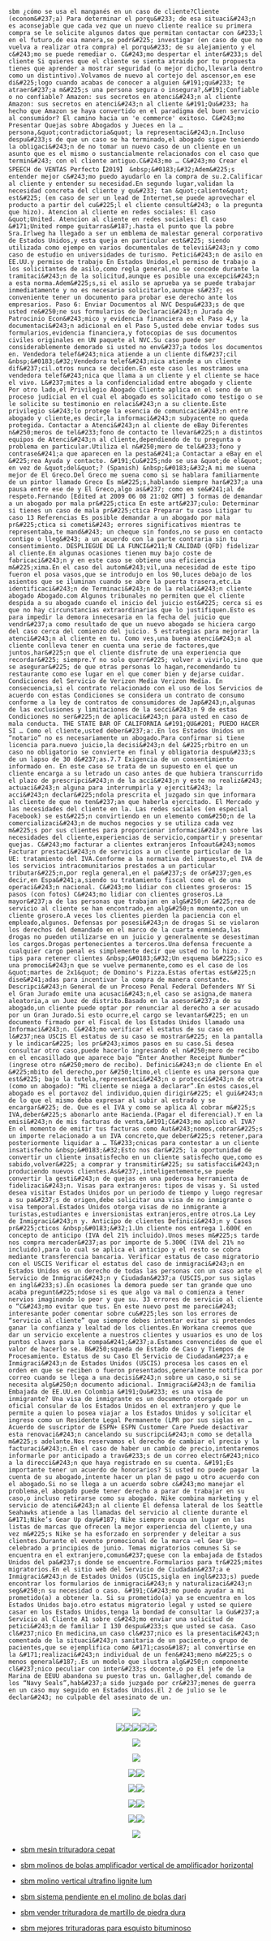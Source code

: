 
```
sbm ¿cómo se usa el manganés en un caso de cliente?Cliente (econom&#237;a) Para determinar el porqu&#233; de esa situaci&#243;n es aconsejable que cada vez que un nuevo cliente realice su primera compra se le solicite algunos datos que permitan contactar con &#233;l en el futuro,de esa manera,se podr&#225; investigar (en caso de que no vuelva a realizar otra compra) el porqu&#233; de su alejamiento y el c&#243;mo se puede remediar o. C&#243;mo despertar el inter&#233;s del cliente Si quieres que el cliente se sienta atraido por tu propuesta tienes que aprender a mostrar seguridad (o mejor dicho,llevarla dentro como un distintivo).Volvamos de nuevo al cortejo del ascensor,en ese di&#225;logo cuando acabas de conocer a alguien &#191;qu&#233; te atraer&#237;a m&#225;s una persona segura o insegura?,&#191;Confiable o no confiable? Amazon: sus secretos en atenci&#243;n al cliente Amazon: sus secretos en atenci&#243;n al cliente &#191;Qu&#233; ha hecho que Amazon se haya convertido en el paradigma del buen servicio al consumidor? El camino hacia un 'e commerce' exitoso. C&#243;mo Presentar Quejas sobre Abogados y Jueces en la … persona,&quot;contradictoria&quot; la representaci&#243;n.Incluso despu&#233;s de que un caso se ha terminado,el abogado sigue teniendo la obligaci&#243;n de no tomar un nuevo caso de un cliente en un asunto que es el mismo o sustancialmente relacionados con el caso que termin&#243; con el cliente antiguo.C&#243;mo … C&#243;mo Crear el SPEECH de VENTAS Perfecto【2019】 &nbsp;&#0183;&#32;Adem&#225;s entender mejor c&#243;mo puedo ayudarlo en la compra de su.2.Calificar al cliente y entender su necesidad.En segundo lugar,validan la necesidad concreta del cliente y qu&#233; tan &quot;caliente&quot; est&#225; (en caso de ser un lead de Internet,se puede aprovechar el producto a partir del cu&#225;l el cliente consult&#243; o la pregunta que hizo). Atencion al cliente en redes sociales: El caso &quot;United. Atencion al cliente en redes sociales: El caso &#171;United rompe guitarras&#187;.hasta el punto que la pobre Sra.Irlweg ha llegado a ser un emblema de malestar general corporativo de Estados Unidos,y esta queja en particular est&#225; siendo utilizada como ejempo en varios documentales de televii&#243;n y como caso de estudio en universidades de turismo. Petici&#243;n de asilo en EE.UU.y permiso de trabajo En Estados Unidos,el permiso de trabajo a los solicitantes de asilo,como regla general,no se concede durante la tramitaci&#243;n de la solicitud,aunque es posible una excepci&#243;n a esta norma.Adem&#225;s,si el asilo se aprueba ya se puede trabajar inmediatamente y no es necesario solicitarlo,aunque s&#237; es conveniente tener un documento para probar ese derecho ante los empresarios. Paso 6: Enviar Documentos al NVC Despu&#233;s de que usted re&#250;ne sus formularios de Declaraci&#243;n Jurada de Patrocinio Econ&#243;mico y evidencia financiera en el Paso 4,y la documentaci&#243;n adicional en el Paso 5,usted debe enviar todos sus formularios,evidencia financiera,y fotocopias de sus documentos civiles originales en UN paquete al NVC.Su caso puede ser considerablemente demorado si usted no env&#237;a todos los documentos en. Vendedora telef&#243;nica atiende a un cliente dif&#237;cil &nbsp;&#0183;&#32;Vendedora telef&#243;nica atiende a un cliente dif&#237;cil.otros nunca se deciden.En este caso les mostramos una vendedora telef&#243;nica que llama a un cliente y el cliente se hace el vivo. L&#237;mites a la confidencialidad entre abogado y cliente Por otro lado,el Privilegio Abogado Cliente aplica en el seno de un proceso judicial en el cual el abogado es solicitado como testigo o se le solicite su testimonio en relaci&#243;n a su cliente.Este privilegio s&#243;lo protege la esencia de comunicaci&#243;n entre abogado y cliente,es decir,la informaci&#243;n subyacente no queda protegida. Contactar a Atenci&#243;n al cliente de eBay Diferentes n&#250;meros de tel&#233;fono de contacto te llevar&#225;n a distintos equipos de Atenci&#243;n al cliente,dependiendo de tu pregunta o problema en particular.Utiliza el n&#250;mero de tel&#233;fono y contrase&#241;a que aparecen en la pesta&#241;a Contactar a eBay en el &#225;rea Ayuda y contacto. &#191;Cu&#225;ndo se usa &quot;de el&quot; en vez de &quot;del&quot;? (Spanish) &nbsp;&#0183;&#32;A mi me suena mejor de El Greco.Del Greco me suena como si se hablara familiarmente de un pintor llamado Greco Es m&#225;s,hablando siempre har&#237;a una pausa entre ese de y El Greco,algo as&#237; como en se&#241;al de respeto.Fernando [Edited at 2009 06 08 21:02 GMT] 3 formas de demandar a un abogado por mala pr&#225;ctica En este art&#237;culo: Determinar si tienes un caso de mala pr&#225;ctica Preparar tu caso Litigar tu caso 13 Referencias Es posible demandar a un abogado por mala pr&#225;ctica si cometi&#243; errores significativos mientras te representaba,te mand&#243; un cheque sin fondos,no se puso en contacto contigo o lleg&#243; a un acuerdo con la parte contraria sin tu consentimiento. DESPLIEGUE DE LA FUNCI&#211;N CALIDAD (QFD) fidelizar al cliente.En algunas ocasiones tienen muy bajo coste de fabricaci&#243;n y en este caso se obtiene una eficiencia m&#225;xima.En el caso del autom&#243;vil,una necesidad de este tipo fueron el posa vasos,que se introdujo en los 90,luces debajo de los asientos que se iluminan cuando se abre la puerta trasera,etc.La identificaci&#243;n de Terminaci&#243;n de la relaci&#243;n cliente abogado Abogado.com Algunos tribunales no permiten que el cliente despida a su abogado cuando el inicio del juicio est&#225; cerca si es que no hay circunstancias extraordinarias que lo justifiquen.Esto es para impedir la demora innecesaria en la fecha del juicio que vendr&#237;a como resultado de que un nuevo abogado se hiciera cargo del caso cerca del comienzo del juicio. 5 estrategias para mejorar la atenci&#243;n al cliente en tu. Como ves,una buena atenci&#243;n al cliente conlleva tener en cuenta una serie de factores,que juntos,har&#225;n que el cliente disfrute de una experiencia que recordar&#225; siempre.Y no solo querr&#225; volver a vivirlo,sino que se asegurar&#225; de que otras personas lo hagan,recomendando tu restaurante como ese lugar en el que comer bien y dejarse cuidar. Condiciones del Servicio de Verizon Media Verizon Media. En consecuencia,si el contrato relacionado con el uso de los Servicios de acuerdo con estas Condiciones se considera un contrato de consumo conforme a la ley de contratos de consumidores de Jap&#243;n,algunas de las exclusiones y limitaciones de la secci&#243;n 9 de estas Condiciones no ser&#225;n de aplicaci&#243;n para usted en caso de mala conducta. THE STATE BAR OF CALIFORNIA &#191;QU&#201; PUEDO HACER SI … Como el cliente,usted deber&#237;a:.En los Estados Unidos un “notario” no es necesariamente un abogado.Para confirmar si tiene licencia para.nuevo juicio,la decisi&#243;n del &#225;rbitro en un caso no obligatorio se convierte en final y obligatoria despu&#233;s de un lapso de 30 d&#237;as.7.7 Exigencia de un consentimiento informado en. En este caso se trata de un supuesto en el que un cliente encarga a su letrado un caso antes de que hubiera transcurrido el plazo de prescripci&#243;n de la acci&#243;n y este no realiz&#243; actuaci&#243;n alguna para interrumpirla y ejercit&#243; la acci&#243;n declar&#225;ndola prescrita el juzgado sin que informara al cliente de que no ten&#237;an que haberla ejercitado. El Mercado y las necesidades del cliente en la. Las redes sociales (en especial Facebook) se est&#225;n convirtiendo en un elemento com&#250;n de la comercializaci&#243;n de muchos negocios y se utiliza cada vez m&#225;s por sus clientes para proporcionar informaci&#243;n sobre las necesidades del cliente,experiencias de servicio,compartir y presentar quejas. C&#243;mo facturar a clientes extranjeros Infoaut&#243;nomos Facturar prestaci&#243;n de servicios a un cliente particular de la UE: tratamiento del IVA.Conforme a la normativa del impuesto,el IVA de los servicios intracomunitarios prestados a un particular tributar&#225;n,por regla general,en el pa&#237;s de or&#237;gen,es decir,en Espa&#241;a,siendo su tratamiento fiscal como el de una operaci&#243;n nacional. C&#243;mo lidiar con clientes groseros: 15 pasos (con fotos) C&#243;mo lidiar con clientes groseros.La mayor&#237;a de las personas que trabajan en alg&#250;n &#225;rea de servicio al cliente se han encontrado,en alg&#250;n momento,con un cliente grosero.A veces los clientes pierden la paciencia con el empleado,algunos. Defensas por posesi&#243;n de drogas Si se violaron los derechos del demandado en el marco de la cuarta enmienda,las drogas no pueden utilizarse en un juicio y generalmente se desestiman los cargos.Drogas pertenecientes a terceros.Una defensa frecuente a cualquier cargo penal es simplemente decir que usted no lo hizo. 7 tips para retener clientes &nbsp;&#0183;&#32;Un esquema b&#225;sico es una promoci&#243;n que se vuelve permanente,como es el caso de los &quot;martes de 2x1&quot; de Domino's Pizza.Estas ofertas est&#225;n dise&#241;adas para incentivar la compra de manera constante. Descripci&#243;n General de un Proceso Penal Federal Defenders NY Si el Gran Jurado emite una acusaci&#243;n,el caso se asigna,de manera aleatoria,a un Juez de distrito.Basado en la asesor&#237;a de su abogado,un cliente puede optar por renunciar al derecho a ser acusado por un Gran Jurado.Si esto ocurre,el cargo se levantar&#225; en un documento firmado por el Fiscal de los Estados Unidos llamado una Informaci&#243;n. C&#243;mo verificar el estatus de su caso en l&#237;nea USCIS El estatus de su caso se mostrar&#225; en la pantalla y le indicar&#225; los pr&#243;ximos pasos en su caso.Si desea consultar otro caso,puede hacerlo ingresando el n&#250;mero de recibo en el encasillado que aparece bajo “Enter Another Receipt Number” (ingrese otro n&#250;mero de recibo). Definici&#243;n de cliente En el &#225;mbito del derecho,por &#250;ltimo,el cliente es una persona que est&#225; bajo la tutela,representaci&#243;n o protecci&#243;n de otra (como un abogado): “Mi cliente se niega a declarar”.En estos casos,el abogado es el portavoz del individuo,quien dirigir&#225; el gui&#243;n de lo que el mismo deba expresar al subir al estrado y se encargar&#225; de. Que es el IVA y como se aplica Al cobrar m&#225;s IVA,deber&#225;s abonarlo ante Hacienda.(Pagar el diferencial).Y en la emisi&#243;n de mis facturas de venta,&#191;C&#243;mo aplico el IVA? En el momento de emitir tus facturas como Aut&#243;nomos,cobrar&#225;s un importe relacionado a un IVA concreto,que deber&#225;s retener,para posteriormente liquidar a … T&#233;cnicas para contestar a un cliente insatisfecho &nbsp;&#0183;&#32;Esto nos dar&#225; la oportunidad de convertir un cliente insatisfecho en un cliente satisfecho que,como es sabido,volver&#225; a comprar y transmitir&#225; su satisfacci&#243;n produciendo nuevos clientes.As&#237;,inteligentemente,se puede convertir la gesti&#243;n de quejas en una poderosa herramienta de fidelizaci&#243;n. Visas para extranjeros: tipos de visas y. Si usted desea visitar Estados Unidos por un periodo de tiempo y luego regresar a su pa&#237;s de origen,debe solicitar una visa de no inmigrante o visa temporal.Estados Unidos otorga visas de no inmigrante a turistas,estudiantes e inversionistas extranjeros,entre otros.La Ley de Inmigraci&#243;n y. Anticipo de clientes Definici&#243;n y Casos pr&#225;cticos &nbsp;&#0183;&#32;1.Un cliente nos entrega 1.600€ en concepto de anticipo (IVA del 21% incluido).Unos meses m&#225;s tarde nos compra mercader&#237;as por importe de 5.300€ (IVA del 21% no incluido),para lo cual se aplica el anticipo y el resto se cobra mediante transferencia bancaria. Verificar estatus de caso migratorio con el USCIS Verificar el estatus del caso de inmigraci&#243;n en Estados Unidos es un derecho de todas las personas con un caso ante el Servicio de Inmigraci&#243;n y Ciudadan&#237;a (USCIS,por sus siglas en ingl&#233;s).En ocasiones la demora puede ser tan grande que uno acaba pregunt&#225;ndose si es que algo va mal o comienza a tener nervios imaginando lo peor y que su. 33 errores de servicio al cliente o “C&#243;mo evitar que tus. En este nuevo post me pareci&#243; interesante poder comentar sobre cu&#225;les son los errores de “servicio al cliente” que siempre debes intentar evitar si pretendes ganar la confianza y lealtad de los clientes.En Workana creemos que dar un servicio excelente a nuestros clientes y usuarios es uno de los puntos claves para la compa&#241;&#237;a.Estamos convencidos de que el valor de hacerlo se. B&#250;squeda de Estado de Caso y Tiempos de Procesamiento. Estatus de su Caso El Servicio de Ciudadan&#237;a e Inmigraci&#243;n de Estados Unidos (USCIS) procesa los casos en el orden en que se reciben o fueron presentados,generalmente notifica por correo cuando se llega a una decisi&#243;n sobre un caso,o si se necesita alg&#250;n documento adicional. Inmigraci&#243;n de familia Embajada de EE.UU.en Colombia &#191;Qu&#233; es una visa de inmigrante? Una visa de inmigrante es un documento otorgado por un oficial consular de los Estados Unidos en el extranjero y que le permite a quien lo posea viajar a los Estados Unidos y solicitar el ingreso como un Residente Legal Permanente (LPR por sus siglas en … Acuerdo de suscriptor de ESPN+ ESPN Customer Care Puede desactivar esta renovaci&#243;n cancelando su suscripci&#243;n como se detalla m&#225;s adelante.Nos reservamos el derecho de cambiar el precio y la facturaci&#243;n.En el caso de haber un cambio de precio,intentaremos informarle por anticipado a trav&#233;s de un correo electr&#243;nico a la direcci&#243;n que haya registrado en su cuenta. &#191;Es importante tener un acuerdo de honorarios? Si usted no puede pagar la cuenta de su abogado,intente hacer un plan de pago u otro acuerdo con el abogado.Si no se llega a un acuerdo sobre c&#243;mo manejar el problema,el abogado puede tener derecho a parar de trabajar en su caso,o incluso retirarse como su abogado. Nike combina marketing y el servicio de atenci&#243;n al cliente El defensa lateral de los Seattle Seahawks atiende a las llamadas del servicio al cliente durante el &#171;Nike’s Gear Up day&#187; Nike siempre ocupa un lugar en las listas de marcas que ofrecen la mejor experiencia del cliente,y una vez m&#225;s Nike se ha esforzado en sorprender y deleitar a sus clientes.Durante el evento promocional de la marca —el Gear Up— celebrado a principios de junio. Temas migratorios comunes Si se encuentra en el extranjero,comun&#237;quese con la embajada de Estados Unidos del pa&#237;s donde se encuentre.Formularios para tr&#225;mites migratorios.En el sitio web del Servicio de Ciudadan&#237;a e Inmigraci&#243;n de Estados Unidos (USCIS,sigla en ingl&#233;s) puede encontrar los formularios de inmigraci&#243;n y naturalizaci&#243;n seg&#250;n su necesidad o caso. &#191;C&#243;mo puedo ayudar a mi prometido(a) a obtener la. Si su prometido(a) ya se encuentra en los Estados Unidos bajo.otro estatus migratorio legal y usted se quiere casar en los Estados Unidos,tenga la bondad de consultar la Gu&#237;a Servicio al Cliente A1 sobre c&#243;mo enviar una solicitud de petici&#243;n de familiar I 130 despu&#233;s que usted se casa. Caso cl&#237;nico En medicina,un caso cl&#237;nico es la presentaci&#243;n comentada de la situaci&#243;n sanitaria de un paciente,o grupo de pacientes,que se ejemplifica como &#171;caso&#187; al convertirse en la &#171;realizaci&#243;n individual de un fen&#243;meno m&#225;s o menos general&#187;.Es un modelo que ilustra alg&#250;n componente cl&#237;nico peculiar con inter&#233;s docente,o po El jefe de la Marina de EEUU abandona su puesto tras un. Gallagher,del comando de los “Navy Seals”,hab&#237;a sido juzgado por cr&#237;menes de guerra en un caso muy seguido en Estados Unidos.El 2 de julio se le declar&#243; no culpable del asesinato de un. 
```

<div align="center">

<a href="https://es-crusher.shibang-china.com/github&k=sbm+%C2%BFc%C3%B3mo+se+usa+el+mangan%C3%A9s+en+un+caso+de+cliente%3F"><img src="https://static.shibang-china.com/es/crusher/logo.jpg"></a>

<a href="https://es-crusher.shibang-china.com/github&k=sbm+%C2%BFc%C3%B3mo+se+usa+el+mangan%C3%A9s+en+un+caso+de+cliente%3F"><img src="https://static.shibang-china.com/es/crusher/index.jpg"></a><a href="https://es-crusher.shibang-china.com/material.htmlgithub&k=sbm+%C2%BFc%C3%B3mo+se+usa+el+mangan%C3%A9s+en+un+caso+de+cliente%3F"><img src="https://static.shibang-china.com/es/crusher/material.jpg"></a><a href="https://es-crusher.shibang-china.com/application.htmlgithub&k=sbm+%C2%BFc%C3%B3mo+se+usa+el+mangan%C3%A9s+en+un+caso+de+cliente%3F"><img src="https://static.shibang-china.com/es/crusher/application.jpg"></a><a href="https://es-crusher.shibang-china.com/aboutus.htmlgithub&k=sbm+%C2%BFc%C3%B3mo+se+usa+el+mangan%C3%A9s+en+un+caso+de+cliente%3F"><img src="https://static.shibang-china.com/es/crusher/aboutus.jpg"></a><a href="https://es-crusher.shibang-china.com/contact.htmlgithub&k=sbm+%C2%BFc%C3%B3mo+se+usa+el+mangan%C3%A9s+en+un+caso+de+cliente%3F"><img src="https://static.shibang-china.com/es/crusher/contact.jpg"></a>

<a href="https://es-crusher.shibang-china.com/github&k=sbm+%C2%BFc%C3%B3mo+se+usa+el+mangan%C3%A9s+en+un+caso+de+cliente%3F"><img src="https://static.shibang-china.com/es/crusher/banner.jpg"></a>

<a href="https://swt.shibang-china.com/github&k=sbm+%C2%BFc%C3%B3mo+se+usa+el+mangan%C3%A9s+en+un+caso+de+cliente%3F"><img src="https://static.shibang-china.com/es/crusher/text.jpg"></a>

<a href="https://swt.shibang-china.com/github&k=sbm+%C2%BFc%C3%B3mo+se+usa+el+mangan%C3%A9s+en+un+caso+de+cliente%3F"><img src="https://static.shibang-china.com/es/crusher/chat.jpg"></a><a href="https://es-crusher.shibang-china.com/contact.htmlgithub&k=sbm+%C2%BFc%C3%B3mo+se+usa+el+mangan%C3%A9s+en+un+caso+de+cliente%3F"><img src="https://static.shibang-china.com/es/crusher/message.jpg"></a>

<a href="https://es-crusher.shibang-china.com/products/pe.htmlgithub&k=sbm+%C2%BFc%C3%B3mo+se+usa+el+mangan%C3%A9s+en+un+caso+de+cliente%3F"><img src="https://static.shibang-china.com/es/crusher/pe.jpg"></a><a href="https://es-crusher.shibang-china.com/products/pf.htmlgithub&k=sbm+%C2%BFc%C3%B3mo+se+usa+el+mangan%C3%A9s+en+un+caso+de+cliente%3F"><img src="https://static.shibang-china.com/es/crusher/pf.jpg"></a>

<a href="https://es-crusher.shibang-china.com/products/hpt.htmlgithub&k=sbm+%C2%BFc%C3%B3mo+se+usa+el+mangan%C3%A9s+en+un+caso+de+cliente%3F"><img src="https://static.shibang-china.com/es/crusher/hpt.jpg"></a><a href="https://es-crusher.shibang-china.com/products/vsi.htmlgithub&k=sbm+%C2%BFc%C3%B3mo+se+usa+el+mangan%C3%A9s+en+un+caso+de+cliente%3F"><img src="https://static.shibang-china.com/es/crusher/vsi.jpg"></a>

<a href="https://es-crusher.shibang-china.com/products/klv.htmlgithub&k=sbm+%C2%BFc%C3%B3mo+se+usa+el+mangan%C3%A9s+en+un+caso+de+cliente%3F"><img src="https://static.shibang-china.com/es/crusher/klv.jpg"></a><a href="https://es-crusher.shibang-china.com/products/portable.htmlgithub&k=sbm+%C2%BFc%C3%B3mo+se+usa+el+mangan%C3%A9s+en+un+caso+de+cliente%3F"><img src="https://static.shibang-china.com/es/crusher/portable.jpg"></a>

<a href="https://swt.shibang-china.com/github&k=sbm+%C2%BFc%C3%B3mo+se+usa+el+mangan%C3%A9s+en+un+caso+de+cliente%3F"><img src="https://static.shibang-china.com/es/crusher/case.jpg"></a>

</div>


* [sbm mesin trituradora cepat](sbm%20mesin%20trituradora%20cepat.md)

* [sbm molinos de bolas amplificador vertical de amplificador horizontal](sbm%20molinos%20de%20bolas%20amplificador%20vertical%20de%20amplificador%20horizontal.md)

* [sbm molino vertical ultrafino lignite lum](sbm%20molino%20vertical%20ultrafino%20lignite%20lum.md)

* [sbm sistema pendiente en el molino de bolas dari](sbm%20sistema%20pendiente%20en%20el%20molino%20de%20bolas%20dari.md)

* [sbm vender trituradora de martillo de piedra dura](sbm%20vender%20trituradora%20de%20martillo%20de%20piedra%20dura.md)

* [sbm mejores trituradoras para esquisto bituminoso](sbm%20mejores%20trituradoras%20para%20esquisto%20bituminoso.md)
